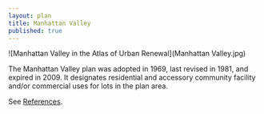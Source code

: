 ```yaml
---
layout: plan
title: Manhattan Valley
published: true
---
```


![Manhattan Valley in the Atlas of Urban Renewal](Manhattan Valley.jpg)

The Manhattan Valley plan was adopted in 1969, last revised in 1981, and expired in 2009. It designates residential and accessory community facility and/or commercial uses for lots in the plan area.

See [References](http://www.urbanreviewer.org/#page=references.html). 
